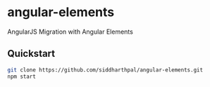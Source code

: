 # angular-elements
AngularJS Migration with Angular Elements
## Quickstart

```sh
git clone https://github.com/siddharthpal/angular-elements.git
npm start
```
